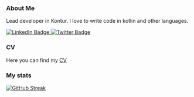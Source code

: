 ### About Me
Lead developer in Kontur. I love to write code in kotlin and other languages.
<div id="badges">
  <a href="https://www.linkedin.com/in/konstantin-volivach-6858aa224/">
    <img src="https://img.shields.io/badge/LinkedIn-blue?style=for-the-badge&logo=linkedin&logoColor=white" alt="LinkedIn Badge"/>
  </a>
  <a href="https://twitter.com/kostya05983">
    <img src="https://img.shields.io/badge/Twitter-blue?style=for-the-badge&logo=twitter&logoColor=white" alt="Twitter Badge"/>
  </a>
</div>

### CV
Here you can find my [CV](https://github.com/kostya05983/CV)

### My stats
[![GitHub Streak](http://github-readme-streak-stats.herokuapp.com?user=kostya05983&theme=dark&background=000000)](https://git.io/streak-stats)
